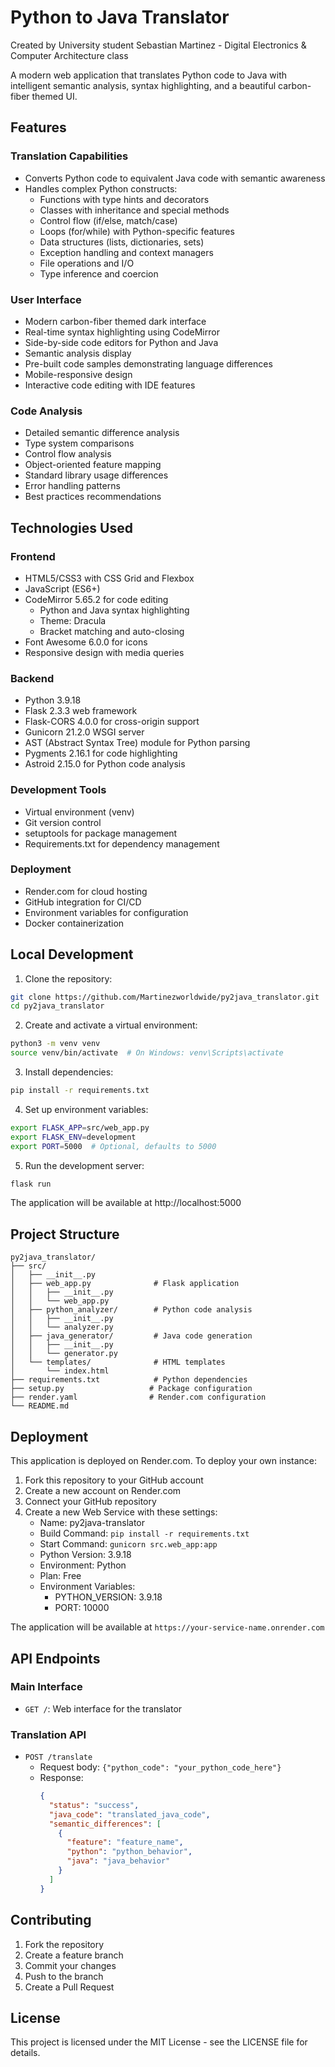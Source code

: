 # Python to Java Translator
Created by University student Sebastian Martinez - Digital Electronics & Computer Architecture class


A modern web application that translates Python code to Java with intelligent semantic analysis, syntax highlighting, and a beautiful carbon-fiber themed UI.

## Features

### Translation Capabilities
- Converts Python code to equivalent Java code with semantic awareness
- Handles complex Python constructs:
  - Functions with type hints and decorators
  - Classes with inheritance and special methods
  - Control flow (if/else, match/case)
  - Loops (for/while) with Python-specific features
  - Data structures (lists, dictionaries, sets)
  - Exception handling and context managers
  - File operations and I/O
  - Type inference and coercion

### User Interface
- Modern carbon-fiber themed dark interface
- Real-time syntax highlighting using CodeMirror
- Side-by-side code editors for Python and Java
- Semantic analysis display
- Pre-built code samples demonstrating language differences
- Mobile-responsive design
- Interactive code editing with IDE features

### Code Analysis
- Detailed semantic difference analysis
- Type system comparisons
- Control flow analysis
- Object-oriented feature mapping
- Standard library usage differences
- Error handling patterns
- Best practices recommendations

## Technologies Used

### Frontend
- HTML5/CSS3 with CSS Grid and Flexbox
- JavaScript (ES6+)
- CodeMirror 5.65.2 for code editing
  - Python and Java syntax highlighting
  - Theme: Dracula
  - Bracket matching and auto-closing
- Font Awesome 6.0.0 for icons
- Responsive design with media queries

### Backend
- Python 3.9.18
- Flask 2.3.3 web framework
- Flask-CORS 4.0.0 for cross-origin support
- Gunicorn 21.2.0 WSGI server
- AST (Abstract Syntax Tree) module for Python parsing
- Pygments 2.16.1 for code highlighting
- Astroid 2.15.0 for Python code analysis

### Development Tools
- Virtual environment (venv)
- Git version control
- setuptools for package management
- Requirements.txt for dependency management

### Deployment
- Render.com for cloud hosting
- GitHub integration for CI/CD
- Environment variables for configuration
- Docker containerization

## Local Development

1. Clone the repository:
```bash
git clone https://github.com/Martinezworldwide/py2java_translator.git
cd py2java_translator
```

2. Create and activate a virtual environment:
```bash
python3 -m venv venv
source venv/bin/activate  # On Windows: venv\Scripts\activate
```

3. Install dependencies:
```bash
pip install -r requirements.txt
```

4. Set up environment variables:
```bash
export FLASK_APP=src/web_app.py
export FLASK_ENV=development
export PORT=5000  # Optional, defaults to 5000
```

5. Run the development server:
```bash
flask run
```

The application will be available at http://localhost:5000

## Project Structure
```
py2java_translator/
├── src/
│   ├── __init__.py
│   ├── web_app.py              # Flask application
│   │   ├── __init__.py
│   │   └── web_app.py
│   ├── python_analyzer/        # Python code analysis
│   │   ├── __init__.py
│   │   └── analyzer.py
│   ├── java_generator/         # Java code generation
│   │   ├── __init__.py
│   │   └── generator.py
│   └── templates/              # HTML templates
│       └── index.html
├── requirements.txt            # Python dependencies
├── setup.py                   # Package configuration
├── render.yaml                # Render.com configuration
└── README.md
```

## Deployment

This application is deployed on Render.com. To deploy your own instance:

1. Fork this repository to your GitHub account
2. Create a new account on Render.com
3. Connect your GitHub repository
4. Create a new Web Service with these settings:
   - Name: py2java-translator
   - Build Command: `pip install -r requirements.txt`
   - Start Command: `gunicorn src.web_app:app`
   - Python Version: 3.9.18
   - Environment: Python
   - Plan: Free
   - Environment Variables:
     - PYTHON_VERSION: 3.9.18
     - PORT: 10000

The application will be available at `https://your-service-name.onrender.com`

## API Endpoints

### Main Interface
- `GET /`: Web interface for the translator

### Translation API
- `POST /translate`
  - Request body: `{"python_code": "your_python_code_here"}`
  - Response: 
    ```json
    {
      "status": "success",
      "java_code": "translated_java_code",
      "semantic_differences": [
        {
          "feature": "feature_name",
          "python": "python_behavior",
          "java": "java_behavior"
        }
      ]
    }
    ```

## Contributing

1. Fork the repository
2. Create a feature branch
3. Commit your changes
4. Push to the branch
5. Create a Pull Request

## License

This project is licensed under the MIT License - see the LICENSE file for details. 
